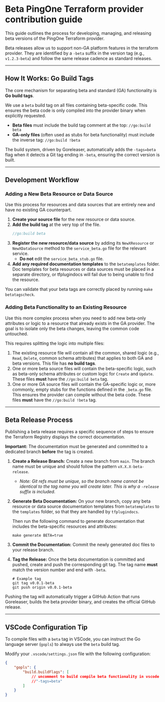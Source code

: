 # Beta PingOne Terraform provider contribution guide

This guide outlines the process for developing, managing, and releasing beta versions of the PingOne Terraform provider.

Beta releases allow us to support non-GA platform features in the terraform provider. They are identified by a `-beta` suffix in the version tag (e.g., `v1.2.3-beta`) and follow the same release cadence as standard releases.

---

## How It Works: Go Build Tags

The core mechanism for separating beta and standard (GA) functionality is **Go build tags**.

We use a `beta` build tag on all files containing beta-specific code. This ensures the beta code is only compiled into the provider binary when explicitly requested.

* **Beta files** must include the build tag comment at the top:
    `//go:build beta`
* **GA-only files** (often used as stubs for beta functionality) must include the inverse tag:
    `//go:build !beta`

The build system, driven by Goreleaser, automatically adds the `-tags=beta` flag when it detects a Git tag ending in `-beta`, ensuring the correct version is built.

---

## Development Workflow

### Adding a New Beta Resource or Data Source

Use this process for resources and data sources that are entirely new and have no existing GA counterpart.

1.  **Create your source file** for the new resource or data source.
2.  **Add the build tag** at the very top of the file.
    ```go
    //go:build beta
    ```
3.  **Register the new resource/data source** by adding its `NewXResource` or `NewXDataSource` method to the `service_beta.go` file for the relevant service.
    * **Do not** edit the `service_beta_stub.go` file.
4.  **Add any required documentation templates** to the `betatemplates` folder. Doc templates for beta resources or data sources must be placed in a separate directory, or tfplugindocs will fail due to being unable to find the resource.

You can validate that your beta tags are correctly placed by running `make betatagscheck`.

### Adding Beta Functionality to an Existing Resource

Use this more complex process when you need to add new beta-only attributes or logic to a resource that already exists in the GA provider. The goal is to isolate only the beta changes, leaving the common code untouched.

This requires splitting the logic into multiple files:

1.  The existing resource file will contain all the common, shared logic (e.g., `Read`, `Delete`, common schema attributes) that applies to both GA and beta versions. This file has **no build tags**.
2.  One or more beta source files will contain the beta-specific logic, such as beta-only schema attributes or custom logic for `Create` and `Update`. These files **must** have the `//go:build beta` tag.
3.  One or more GA source files will contain the GA-specific logic or, more commonly, empty stubs for the functions defined in the `_beta.go` file. This ensures the provider can compile without the beta code. These files **must** have the `//go:build !beta` tag.

---

## Beta Release Process

Publishing a beta release requires a specific sequence of steps to ensure the Terraform Registry displays the correct documentation.

**Important:** The documentation must be generated and committed to a dedicated branch **before** the tag is created.

1.  **Create a Release Branch:** Create a new branch from `main`. The branch name must be unique and should follow the pattern `vX.X.X-beta-release`.
    * *Note: Git refs must be unique, so the branch name cannot be identical to the tag name you will create later. This is why a `-release` suffix is included.*

2.  **Generate Beta Documentation:** 
    On your new branch, copy any beta resource or data source documentation templates from `betatemplates` to the `templates` folder, so that they are handled by `tfplugindocs`.

    Then run the following command to generate documentation that includes the beta-specific resources and attributes:
    ```shell
    make generate BETA=true
    ```
   

3.  **Commit the Documentation:** Commit the newly generated doc files to your release branch.

4.  **Tag the Release:** Once the beta documentation is committed and pushed, create and push the corresponding git tag. The tag name **must** match the version number and end with `-beta`.
    ```shell
    # Example tag
    git tag v0.0.1-beta
    git push origin v0.0.1-beta
    ```

Pushing the tag will automatically trigger a GitHub Action that runs Goreleaser, builds the beta provider binary, and creates the official GitHub release.

---

## VSCode Configuration Tip

To compile files with a `beta` tag in VSCode, you can instruct the Go language server (`gopls`) to always use the `beta` build tag.

Modify your `.vscode/settings.json` file with the following configuration:

```json
{
    "gopls": {
        "build.buildFlags": [
            // uncomment to build compile beta functionality in vscode
            //"-tags=beta"
        ]
    }
}